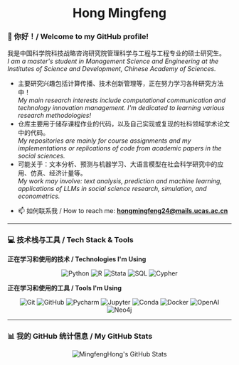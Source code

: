 <h1 align="center">Hong Mingfeng</h1>

### 👋 你好！/ Welcome to my GitHub profile!

我是中国科学院科技战略咨询研究院管理科学与工程与工程专业的硕士研究生。
<br>
*I am a master's student in Management Science and Engineering at the Institutes of Science and Development, Chinese Academy of Sciences.*

* 主要研究兴趣包括计算传播、技术创新管理等，正在努力学习各种研究方法中！
    <br>
    *My main research interests include computational communication and technology innovation management. I'm dedicated to learning various research methodologies!*
* 仓库主要用于储存课程作业的代码，以及自己实现或复现的社科领域学术论文中的代码。
    <br>
    *My repositories are mainly for course assignments and my implementations or replications of code from academic papers in the social sciences.*
* 可能关于：文本分析、预测与机器学习、大语言模型在社会科学研究中的应用、仿真、经济计量等。
    <br>
    *My work may involve: text analysis, prediction and machine learning, applications of LLMs in social science research, simulation, and econometrics.*

-   📫 如何联系我 / How to reach me: **hongmingfeng24@mails.ucas.ac.cn**

---

### 💻 技术栈与工具 / Tech Stack & Tools

**正在学习和使用的技术 / Technologies I'm Using**

<p align="center">
  <img src="https://img.shields.io/badge/Python-3776AB?style=for-the-badge&logo=python&logoColor=white" alt="Python"/>
  <img src="https://img.shields.io/badge/R-276DC3?style=for-the-badge&logo=r&logoColor=white" alt="R"/>
  <img src="https://img.shields.io/badge/Stata-1A5F91?style=for-the-badge" alt="Stata"/>
  <img src="https://img.shields.io/badge/SQL-4479A1?style=for-the-badge&logo=mysql&logoColor=white" alt="SQL"/>
  <img src="https://img.shields.io/badge/Cypher-008CC1?style=for-the-badge&logo=neo4j&logoColor=white" alt="Cypher"/>
</p>

**正在学习和使用的工具 / Tools I'm Using**

<p align="center">
  <img src="https://img.shields.io/badge/Git-F05032?style=for-the-badge&logo=git&logoColor=white" alt="Git"/>
  <img src="https://img.shields.io/badge/GitHub-181717?style=for-the-badge&logo=github&logoColor=white" alt="GitHub"/>
  <img src="https://img.shields.io/badge/Pycharm-000000?style=for-the-badge&logo=pycharm&logoColor=white" alt="Pycharm"/>
  <img src="https://img.shields.io/badge/Jupyter-F37626?style=for-the-badge&logo=jupyter&logoColor=white" alt="Jupyter"/>
  <img src="https://img.shields.io/badge/Conda-44A833?style=for-the-badge&logo=anaconda&logoColor=white" alt="Conda"/>
  <img src="https://img.shields.io/badge/Docker-2496ED?style=for-the-badge&logo=docker&logoColor=white" alt="Docker"/>
  <img src="https://img.shields.io/badge/OpenAI-412991?style=for-the-badge&logo=openai&logoColor=white" alt="OpenAI"/>
  <img src="https://img.shields.io/badge/Neo4j-008CC1?style=for-the-badge&logo=neo4j&logoColor=white" alt="Neo4j"/>
</p>

---

### 📊 我的 GitHub 统计信息 / My GitHub Stats

<p align="center">
  <img src="https://github-readme-stats.vercel.app/api?username=MingfengHong&show_icons=true&theme=radical" alt="MingfengHong's GitHub Stats" />
</p>
